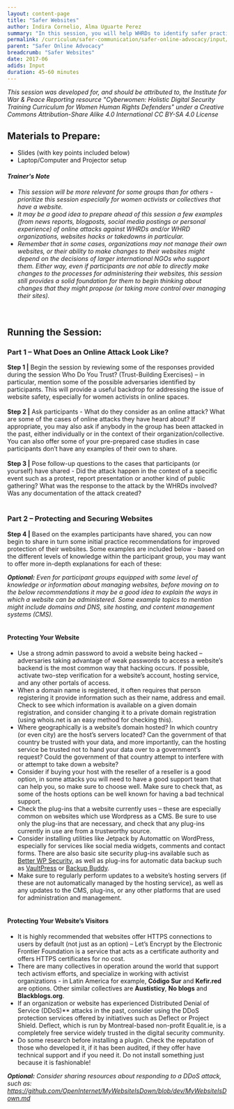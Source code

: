 ```yaml
---
layout: content-page
title: "Safer Websites"
author: Indira Cornelio, Alma Uguarte Perez
summary: "In this session, you will help WHRDs to identify safer practices to implement for managing and protecting their websites – these could be personal websites that they use for online activism, or the websites of their organizations/collectives/movements. Remember that there are many people and organizations, not just those actors identified as adversaries, who routinely seek to exploit website vulnerabilities. Regardless of whether a potential attacker can be specifically identified, it is still important to maintain a high standard of protection for websites."
permalink: /curriculum/safer-communication/safer-online-advocacy/input/safer-websites/
parent: "Safer Online Advocacy"
breadcrumb: "Safer Websites"
date: 2017-06
adids: Input
duration: 45-60 minutes
---
```

*This session was developed for, and should be attributed to, the Institute for War & Peace Reporting resource "Cyberwomen: Holistic Digital Security Training Curriculum for Women Human Rights Defenders" under a Creative Commons Attribution-Share Alike 4.0 International CC BY-SA 4.0 License*

## Materials to Prepare: 
- Slides (with key points included below)
- Laptop/Computer and Projector setup

#### *Trainer's Note*
- *This session will be more relevant for some groups than for others - prioritize this session especially for women activists or collectives that have a website.*
- *It may be a good idea to prepare ahead of this session a few examples (from news reports, blogposts, social media postings or personal experience) of online attacks against WHRDs and/or WHRD organizations, websites hacks or takedowns in particular.*
- *Remember that in some cases, organizations may not manage their own websites, or their ability to make changes to their websites might depend on the decisions of larger international NGOs who support them. Either way, even if participants are not able to directly make changes to the processes for administering their websites, this session still provides a solid foundation for them to begin thinking about changes that they might propose (or taking more control over managing their sites).*
<br><br>
 
## Running the Session:

### Part 1 – What Does an Online Attack Look Like?
**Step 1 |** Begin the session by reviewing some of the responses provided during the session Who Do You Trust? (Trust-Building Exercises) – in particular, mention some of the possible adversaries identified by participants. This will provide a useful backdrop for addressing the issue of website safety, especially for women activists in online spaces.
<br><br>
**Step 2 |** Ask participants - What do they consider as an online attack? What are some of the cases of online attacks they have heard about? If appropriate, you may also ask if anybody in the group has been attacked in the past, either individually or in the context of their organization/collective. You can also offer some of your pre-prepared case studies in case participants don’t have any examples of their own to share.
<br><br>
**Step 3 |** Pose follow-up questions to the cases that participants (or yourself) have shared - Did the attack happen in the context of a specific event such as a protest, report presentation or another kind of public gathering? What was the response to the attack by the WHRDs involved? Was any documentation of the attack created?
<br><br>
	
### Part 2 – Protecting and Securing Websites
**Step 4 |** Based on the examples participants have shared, you can now begin to share in turn some initial practice recommendations for improved protection of their websites. Some examples are included below - based on the different levels of knowledge within the participant group, you may want to offer more in-depth explanations for each of these:

***Optional:*** *Even for participant groups equipped with some level of knowledge or information about managing websites, before moving on to the below recommendations it may be a good idea to explain the ways in which a website can be administered. Some example topics to mention might include domains and DNS, site hosting, and content management systems (CMS).*
<br><br>

#### Protecting Your Website
- Use a strong admin password to avoid a website being hacked – adversaries taking advantage of weak passwords to access a website’s backend is the most common way that hacking occurs. If possible, activate two-step verification for a website’s account, hosting service, and any other portals of access. 
- When a domain name is registered, it often requires that person registering it provide information such as their name, address and email. Check to see which information is available on a given domain registration, and consider changing it to a private domain registration (using whois.net is an easy method for checking this).
- Where geographically is a website’s domain hosted? In which country (or even city) are the host’s servers located? Can the government of that country be trusted with your data, and more importantly, can the hosting service be trusted not to hand your data over to a government’s request? Could the government of that country attempt to interfere with or attempt to take down a website? 
- Consider if buying your host with the reseller of a reseller is a good option, in some attacks you will need to have a good support team that can help you, so make sure to choose well. Make sure to check that, as some of the hosts options can be well known for having a bad technical support. 
- Check the plug-ins that a website currently uses – these are especially common on websites which use Wordpress as a CMS. Be sure to use only the plug-ins that are necessary, and check that any plug-ins currently in use are from a trustworthy source.
- Consider installing utilities like Jetpack by Automattic on WordPress, especially for services like social media widgets, comments and contact forms. There are also basic site security plug-ins available such as <a href="https://wordpress.org/plugins/better-wp-security/">Better WP Security</a>, as well as plug-ins for automatic data backup such as <a href="https://vaultpress.com/">VaultPress</a> or <a href="https://ithemes.com/purchase/backupbuddy/">Backup Buddy</a>.
- Make sure to regularly perform updates to a website’s hosting servers (if these are not automatically managed by the hosting service), as well as any updates to the CMS, plug-ins, or any other platforms that are used for administration and management.
<br><br>

#### Protecting Your Website’s Visitors
- It is highly recommended that websites offer HTTPS connections to users by default (not just as an option) – Let’s Encrypt by the Electronic Frontier Foundation is a service that acts as a certificate authority and offers HTTPS certificates for no cost.
- There are many collectives in operation around the world that support tech activism efforts, and specialize in working with activist organizations - in Latin America for example, **Código Sur** and **Kefir.red** are options. Other similar collectives are **Austisticy**, **No blogs** and **Blackblogs.org**.
- If an organization or website has experienced Distributed Denial of Service (DDoS)** attacks in the past, consider using the DDoS protection services offered by initiatives such as Deflect or Project Shield. Deflect, which is run by Montreal-based non-profit Equalit.ie, is a completely free service widely trusted in the digital security community.
- Do some research before installing a plugin. Check the reputation of those who developed it, if it has been audited, if they offer have technical support and if you need it. Do not install something just because it is fashionable!

***Optional:*** *Consider sharing resources about responding to a DDoS attack, such as: <a href="https://github.com/OpenInternet/MyWebsiteIsDown/blob/dev/MyWebsiteIsDown.md">https://github.com/OpenInternet/MyWebsiteIsDown/blob/dev/MyWebsiteIsDown.md</a>*
